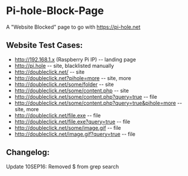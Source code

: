 # Pi-hole-Block-Page
A "Website Blocked" page to go with https://pi-hole.net


## Website Test Cases:

* http://192.168.1.x (Raspberry Pi IP) -- landing page
* http://pi.hole -- site, blacklisted manually
* http://doubleclick.net/ -- site
* http://doubleclick.net?pihole=more -- site, more
* http://doubleclick.net/some/folder -- site
* http://doubleclick.net/some/content.php -- site
* http://doubleclick.net/some/content.php?query=true -- file
* http://doubleclick.net/some/content.php?query=true&pihole=more -- site, more
* http://doubleclick.net/file.exe -- file
* http://doubleclick.net/file.exe?query=true -- file
* http://doubleclick.net/some/image.gif -- file
* http://doubleclick.net/image.gif?query=true -- file
 
 
## Changelog:

Update 10SEP16: Removed $ from grep search
